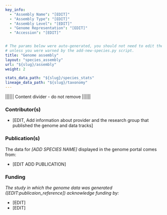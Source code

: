 ```yaml
---
key_info:
  - "Assembly Name": "[EDIT]"
  - "Assembly Type": "[EDIT]"
  - "Assembly Level": "[EDIT]"
  - "Genome Representation": "[EDIT]"
  - "Accession": "[EDIT]"


# The params below were auto-generated, you should not need to edit them...
# unless you were warned by the add-new-species.py script.
title: "Genome assembly"
layout: "species_assembly"
url: "${slug}/assembly"
weight: 2

stats_data_path: "${slug}/species_stats"
lineage_data_path: "${slug}/taxonomy"
---
```


|||||| Content divider - do not remove ||||||

### Contributor(s)

- [EDIT, Add information about provider and the research group that published the genome and data tracks]

### Publication(s)

The data for *[ADD SPECIES NAME]* displayed in the genome portal comes from:

- [EDIT ADD PUBLICATION]

### Funding

*The study in which the genome data was generated ([EDIT:publicaion_reference]) acknowledge funding by:*

- [EDIT]
- [EDIT]

